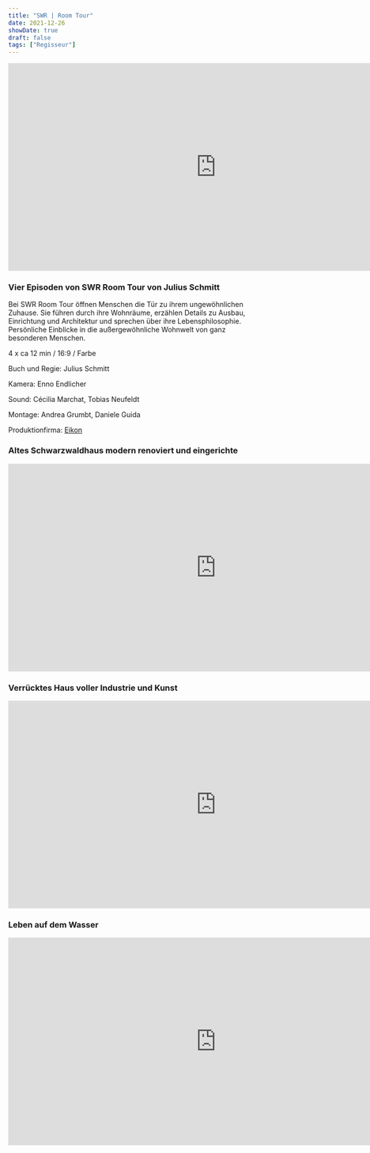 ```yaml
---
title: "SWR | Room Tour"
date: 2021-12-26
showDate: true
draft: false
tags: ["Regisseur"]
---
```


<iframe width="840" height="420" src="https://www.youtube.com/embed/aObYxRKfMpI" title="YouTube video player" frameborder="0" allow="accelerometer; autoplay; clipboard-write; encrypted-media; gyroscope; picture-in-picture" allowfullscreen></iframe>

### Vier Episoden von SWR Room Tour von Julius Schmitt

Bei SWR Room Tour öffnen Menschen die Tür zu ihrem ungewöhnlichen Zuhause. Sie führen durch ihre Wohnräume, erzählen Details zu Ausbau, 
Einrichtung und Architektur und sprechen über ihre Lebensphilosophie. 
Persönliche Einblicke in die außergewöhnliche Wohnwelt von ganz besonderen Menschen.


4 x ca 12 min / 16:9 / Farbe    

Buch und Regie: Julius Schmitt

Kamera: Enno Endlicher

Sound: Cécilia Marchat, Tobias Neufeldt

Montage: Andrea Grumbt, Daniele Guida

Produktionfirma: <a href="https://www.eikon-suedwest.de/home.html" target="_blank">Eikon</a>


### Altes Schwarzwaldhaus modern renoviert und eingerichte

<iframe width="840" height="420" src="https://www.youtube.com/embed/C4FjacctIx0" title="YouTube video player" frameborder="0" allow="accelerometer; autoplay; clipboard-write; encrypted-media; gyroscope; picture-in-picture" allowfullscreen></iframe>

### Verrücktes Haus voller Industrie und Kunst

<iframe width="840" height="420" src="https://www.youtube.com/embed/9Evg3Sl3WAc" title="YouTube video player" frameborder="0" allow="accelerometer; autoplay; clipboard-write; encrypted-media; gyroscope; picture-in-picture" allowfullscreen></iframe>

### Leben auf dem Wasser

<iframe width="840" height="420" src="https://www.youtube.com/embed/qhO1FOfSDOI" title="YouTube video player" frameborder="0" allow="accelerometer; autoplay; clipboard-write; encrypted-media; gyroscope; picture-in-picture" allowfullscreen></iframe>
